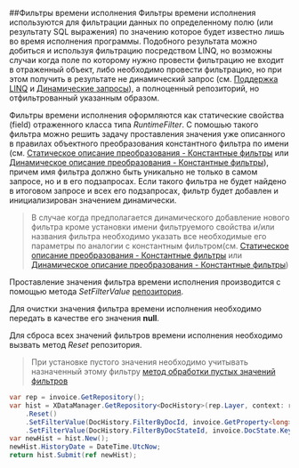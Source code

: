 ##Фильтры времени исполнения
Фильтры времени исполнения используются для фильтрации данных по определенному полю (или результату SQL выражения) по значению которое будет известно лишь во время исполнения программы. Подобного результата можно добиться и используя фильтрацию посредством LINQ, но возможны случаи когда поле по которому нужно провести фильтрацию не входит в отраженный объект, либо необходимо провести фильтрацию, но при этом получить в результате не динамический запрос (см. [Поддержка LINQ](./linq.md) и [Динамические запросы](./queries.md)), а полноценный репозиторий, но отфильтрованный указанным образом.

Фильтры времени исполнения оформляются как статические свойства (field) отраженного класса типа *RuntimeFilter*. С помошью такого фильтра можно решить задачу проставления значения уже описанного в правилах объектного преобразования константного фильтра по имени (см. [Статическое описание преобразования - Константные фильтры](./static.md#Константные-фильтры) или [Динамическое описание преобразования - Константные фильтры](./dynamic.md#Константные-фильтры)), причем имя фильтра должно быть уникально не только в самом запросе, но и в его подзапросах. Если такого фильтра не будет найдено в итоговом запросе и всех его подзапросах, фильтр будет добавлен и инициализирован значением динамически.

>В случае когда предполагается динамического добавление нового фильтра кроме установки имени фильтруемого свойства и/или названия фильтра необходимо указать все необходимые его параметры по аналогии с константным фильтром(см. [Статическое описание преобразования - Константные фильтры](./static.md#Константные-фильтры) или [Динамическое описание преобразования - Константные фильтры](./dynamic.md#Константные-фильтры))

Проставление значения фильтра времени исполнения производится с помощью метода *SetFilterValue* [репозитория](./glossary.md#Репозиторий).

Для очистки значения фильтра времени исполнения необходимо передать в качестве его значения **null**. 

Для сброса всех значений фильтров времени исполнения необходимо вызвать метод *Reset* репозитория.

>При установке пустого значения необходимо учитывать назначенный этому фильтру [метод обработки пустых значений фильтров](./glossary.md#Методы-обработки-пустых-значений-фильтров)

```csharp
var rep = invoice.GetRepository();
var hist = XDataManager.GetRepository<DocHistory>(rep.Layer, context: rep.Context)
    .Reset()
    .SetFilterValue(DocHistory.FilterByDocId, invoice.GetProperty<long>("DocId"))
    .SetFilterValue(DocHistory.FilterByDocStateId, invoice.DocState.Key);
var newHist = hist.New();
newHist.HistoryDate = DateTime.UtcNow;
return hist.Submit(ref newHist);
```
